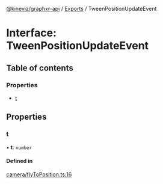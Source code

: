 [@kineviz/graphxr-api](../README.md) / [Exports](../modules.md) / TweenPositionUpdateEvent

# Interface: TweenPositionUpdateEvent

## Table of contents

### Properties

- [t](TweenPositionUpdateEvent.md#t)

## Properties

### t

• **t**: `number`

#### Defined in

[camera/flyToPosition.ts:16](https://bitbucket.org/kineviz/graphxr-api/src/c752a8c/src/camera/flyToPosition.ts#lines-16)
